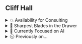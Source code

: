 ##  Cliff Hall

<details><summary>💥 Availability for Consulting</summary>
  
**I consult corp-to-corp through my company [Futurescale](https://futurescale.com)**
- 📅 -  If you'd like to hire me or just chat about something interesting, you can grab a slot on [my calendar](https://calendly.com/cliffhall).
- 📋 -  My resume is [here](https://cliffordhall.com/wp-content/uploads/2025/01/Cliff-Hall-Resume-2024.pdf) if you're interested.

</details>
<details><summary>🔪 Sharpest Blades in the Drawer</summary>
  
**Tools and Languages**

I've slung a lot of code since the days of 6502 assembly for C64 and the Apple ][. Here's where I'm strongest at the moment.
* React
* Node
* JSX
* Typescript
* JavaScript
* OpenAI API
* Model Context Protocol (MCP) - I am a contributor and maintainer
  
**Project Leadership**

When leading teams to deliver code, I am convinced that unit testing and rigorous code review can make a team stronger and certainly elevates quality. The best compliment for a team I've led was that the codebase appeared as if created by one person.

In my years as an engineer, I've noted that domain language drift across teams and departments is a major source of friction and misunderstanding. That's why I approach new projects with domain-driven design, i.e., agree upon the things and the processes that operate on the things first (nouns and verbs). Build a glossary for your project. That way, everyone from code to marketing is on the same page from the jump about what to call the things and what can be done with them. 

**Software Architecture**

And within modular software, the biggest problem is separation of concerns, e.g., not muddling view handling responsibiilities with business logic and domain logic. When I began working for large clients like WeightWatchers and Morgan Stanley, I felt that the tools avaiable for addressing these concerns were overcomplicated and made maintenance harder. 

So in 2004 I created the [PureMVC Framework](https://puremvc.org), a lightweight, object-oriented MVC architecture that was eventually ported to over 15 programming languages and is still used today. Also wrote the [O'Reilly book](http://oreil.ly/puremvc).

</details>
<details><summary>🧠 Currently Focused on AI</summary>

**Building Agents**

- ✨ [Model Context Protocol](https://github.com/modelcontextprotocol) is an open protocol that enables seamless integration between LLM applications and external data sources and tools. I am a contributor, maintainer, and member of the MCP Steering Committee.
- ✨ [Puzzlebox](https://github.com/cliffhall/puzzlebox) is an [MCP](https://modelcontextprotocol.io/introduction) server that hosts finite state machines (called puzzles). With the GooseTeam project, we learned that attempting to make agents collaborate with a protocol for collaboration can generate results. But where it gets muddled is with non-trivial projects that need to employ phases. Inception, specification, design, building, etc. Within one of those phases an approach like GooseTeam can work well. This is where Puzzlebox comes in. It exposes tools to create and manipulate puzzles, moving state machines through their states. Clients can subscribe to individual state machines to receive updates when their state and available actions change.
- ✨ [GooseTeam](https://github.com/cliffhall/GooseTeam?tab=readme-ov-file#gooseteam) is an [MCP](https://modelcontextprotocol.io/introduction) server I wrote for enabling collaboration between a team of [Goose](https://block.github.io/goose/) agents. Given an arbitrarily complex project such as outlining a television series pilot or creating a non-trivial software application, the agents utilize tools exposed by the MCP to plan, assign, and complete tasks in service of the goal. This project is pioneering the use of [mermaid markdown for controlling agents](https://www.linkedin.com/pulse/controlling-agents-mermaid-markdown-clifford-hall-of9pe/?trackingId=AoMJVL8VSTOnrQs5W2X81A%3D%3D).
- ✨ At [Culturalyst](https://culturalyst.com), I recently built an arts and culture focused, city-specific [AI assistant for improving artist discovery](https://futurescale.com/2024/11/15/arts-and-culture-concierge-ai-assistant/). Separately, I overcame a showstopping issue with gathering artist opportunities from around the web and delivering to subscribing artists those relevant to their discipline and experience. With AI, I was able to [classify opportunities from arbitrary sites](https://futurescale.com/2023/11/10/artist-opportunity-classification-with-ai/) into our taxonomy, normalizing the data into our domain model such that they appeared to have been entered through our own UI.

- ✨ With [PlotRocket](https://plotrocket.app), an AI-assisted series planner and episode outliner, I am combining artificial intelligence with common industry practices for creating episodic fiction, yielding a tool capable of planning multiple seasons of a television series down to the scene and beat. With or without the use of AI. It allows anyone to turn an idea into an engaging episodic story.

</details>

<details><summary>🕥 Previously on...</summary>

**Where I've been all these years**

My developer journey has been both deep and wide. So many different ways and things to code out there. The good idioms and practices carry forward, even when the old tech gets replaced by new. Here are just a few things I've been up to since starting my company in 2004.
  
<details><summary>⛓ An on-chain builder through multiple bulls and bears</summary>
  
**Letting crypto go**

In 2018 I began working with Solidity, convinced that NFTs (not crypto) might actually be useful. I documented my developer journey in a webseries as I discovered how radically different the field was from any other language or environment I had ever worked on. It was bewildering, interesting, and greenfields as far as the eye could see. Everything hadn't been built, and the possibilities were endless. 

Since then, crypto scams and the vicissitudes of the market have made it impossible to work in as a professional developer for hire, so I have decided to redirect all of my focus to AI, but I learned a lot on my blockchain journey, and met a lot of great people along the way.

- [Boson Protocol](https://www.bosonprotocol.io/) - A decentralized protocol for commerce.
- [Vinyl Registry](https://vinylregistry.org) - Pairing NFTs and limited-release rare vinyl.
- [Avastars](https://avastars.io/) - The first generative collectibles with on-chain art & metadata.
- [Fismo Protocol](https://github.com/cliffhall/Fismo/blob/main/README.md) - Cloneable EVM-based finite state machine protocol.
- [KnownOrigin](https://knownorigin.io) - Royalties & collab fund splitting. Since bought by eBay and closed down.
- [Seen Haus](https://github.com/seen-haus/seen-contracts) - Diamond-based, open-source physical & digital NFT marketplace. Since bought by Propy.
- [Nifty Cannon](https://niftycannon.app) - Make it rain NFTs! Zero-fee bulk NFT transfer.
- [In-App Pro Shop](https://in-app-pro-shop.futurescale.com/) - NFT-based in-app purchases for Ethereum.
- [Pass On](https://www.passon.io/) - Affiliate Marketing for the Web3 generation.

</details>

<details><summary>📈 Enterprise and government work</summary>
  
- [Google Deja View](https://futurescale.com/2017/12/15/youtube-deja-view-game-launched/) - An game that tested your knowledge of popular videos
- [Morgan Stanley Matrix](https://www.behance.net/gallery/44855332/Morgan-Stanley-Matrix) - An an advanced FX trading application
- [Dorado ChannelMaster](https://futurescale.com/2007/03/31/dorado-channelmaster-project-ships/) - Mortgage loan origination system (LOS)
- [JP Morgan Chase](https://futurescale.com/2007/03/31/dorado-channelmaster-project-ships/) - Customized Dorado's Channelmaster LOS
- [State Street Universe](https://futurescale.com/2005/03/12/futurescale-delivers-poc-for-state-street-bank/) - Architecture for initial proof of concept 
- [Avtec/JITC CWCT](https://futurescale.com/2010/02/28/jitc-avtec-cwct/) - Military drone communication testing system
- [Lockheed Martin/USSTRATCOM ISPAN](https://futurescale.com/2005/04/02/futurescale-advises-lockheed-martin) - Integrated Strategic Planning and Analysis Network
- [Weight Watchers Plan Manager](https://futurescale.com/2005/10/08/weight-watchers-project-a-success) - Meal and diet planning system

</details>

<details><summary>🕳️ Scrappy startups that didn't make it</summary>
  
- [Ahead](https://www.youtube.com/user/CreativityConnected) - An infinite canvas app. Named on 3 international [patents](https://patents.google.com/patent/WO2010063014A1/en) as a result of our work.
- [Olympus](https://www.behance.net/gallery/82333699/Olympus-Verified) - Base your crypto trading decisions on verified Information
- [LaLa](https://www.behance.net/gallery/194754877/Lala) - Connecting fans with media franchises via NFTs & revenue sharing.

</details>

<details><summary>📖 Teaching what I know</summary>
  
- O'Reilly [PureMVC Developer Guide](https://www.oreilly.com/library/view/actionscript-developers-guide/9781449324698/) - 10 years of PureMVC engineering and community work in book form
- [Building on Ethereum](https://www.amazon.com/Building-Ethereum-Solidity-Cliff-Hall-ebook/dp/B0852C116W) - A Solidity and React book I wrote.
- PureMVC World Tour - San Francisco, London, Hamburg, Copenhagen
- Adobe Flex Instructor - Great fun teaching enterprise devs onsite

</details>

<details><summary>🔥 Side projects keep the fire burning</summary>

- [PureMVC](https://puremvc.org) Framework - Lightweight MVC architecture ported to over 15 programming languages
- [Page Fight!](https://page-fight.com) - Readers helping authors be more awesome by judging their materials head to head in tournaments
- [Sinewav3](https://app.sinewav3.com) - 3D music visualization system with built in plugin development environment
- [Zarqon](https://zarqon.net) - A secure, cloud-based software licensing product.
- [Tangential](https://www.amazon.com/Tangential-Dark-Matter-Highway-1/dp/0692613579) - Sci-fi novel about alien invasion, government conspiracy, quantum entanglement, and clsoed, tangential, time-like curves
- [Loop Dust](https://loopdust.art) - A generative audiovisual art project
- [Emergent Behavior](https://www.youtube.com/watch?v=tvYaoU1p6XY&list=OLAK5uy_njCaEWuGszF1AP1bjqSsKp-osy74HXB5M) - Sea of Arrows album

</details>


